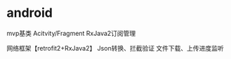 # android 

mvp基类
  Acitvity/Fragment
  RxJava2订阅管理
  
网络框架【retrofit2+RxJava2】
  Json转换、拦截验证
  文件下载、上传进度监听
  
